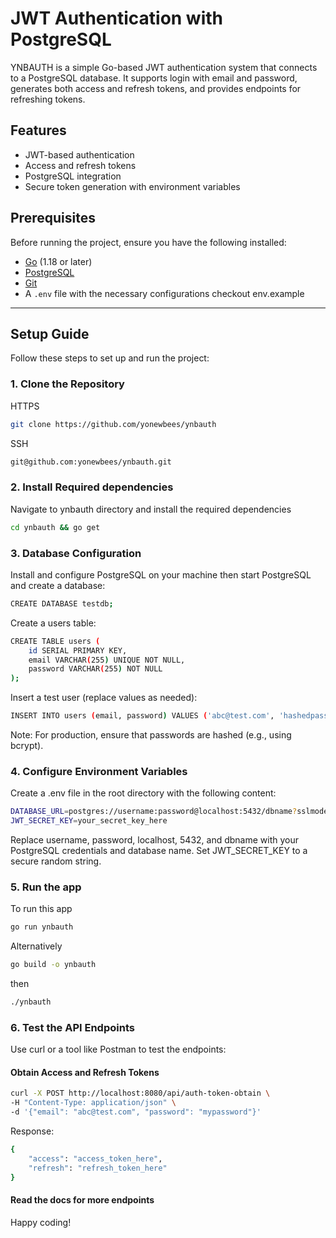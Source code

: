 # JWT Authentication with PostgreSQL

YNBAUTH is a simple Go-based JWT authentication system that connects to a PostgreSQL database. It supports login with email and password, generates both access and refresh tokens, and provides endpoints for refreshing tokens.

## Features

- JWT-based authentication
- Access and refresh tokens
- PostgreSQL integration
- Secure token generation with environment variables

## Prerequisites

Before running the project, ensure you have the following installed:

- [Go](https://golang.org/dl/) (1.18 or later)
- [PostgreSQL](https://www.postgresql.org/download/)
- [Git](https://git-scm.com/)
- A `.env` file with the necessary configurations checkout env.example 

---

## Setup Guide

Follow these steps to set up and run the project:

### 1. Clone the Repository

HTTPS

```bash
git clone https://github.com/yonewbees/ynbauth

```
SSH

```bash
git@github.com:yonewbees/ynbauth.git

```

### 2. Install Required dependencies

Navigate to ynbauth directory and install the required dependencies

```bash
cd ynbauth && go get

```

### 3. Database Configuration

Install and configure PostgreSQL on your machine then start PostgreSQL and create a database:

```bash
CREATE DATABASE testdb;

```
Create a users table:

```bash
CREATE TABLE users (
    id SERIAL PRIMARY KEY,
    email VARCHAR(255) UNIQUE NOT NULL,
    password VARCHAR(255) NOT NULL
);

```

Insert a test user (replace values as needed):

```bash
INSERT INTO users (email, password) VALUES ('abc@test.com', 'hashedpassword');

```

Note: For production, ensure that passwords are hashed (e.g., using bcrypt).

### 4. Configure Environment Variables

Create a .env file in the root directory with the following content:

```bash
DATABASE_URL=postgres://username:password@localhost:5432/dbname?sslmode=disable
JWT_SECRET_KEY=your_secret_key_here

```

Replace username, password, localhost, 5432, and dbname with your PostgreSQL credentials and database name. Set JWT_SECRET_KEY to a secure random string.

### 5. Run the app

To run this app

```bash
go run ynbauth

```
Alternatively

```bash
go build -o ynbauth

```
then 

```bash
./ynbauth

```

### 6. Test the API Endpoints

Use curl or a tool like Postman to test the endpoints:

####  Obtain Access and Refresh Tokens

```bash
curl -X POST http://localhost:8080/api/auth-token-obtain \
-H "Content-Type: application/json" \
-d '{"email": "abc@test.com", "password": "mypassword"}'

```
Response:

```bash
{
    "access": "access_token_here",
    "refresh": "refresh_token_here"
}

```

#### Read the docs for more endpoints

Happy coding!